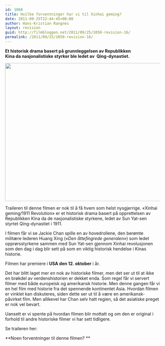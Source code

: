 ```yaml
---
id: 1068
title: Hvilke forventninger har vi til Xinhai geming?
date: 2011-09-25T22:44:45+00:00
author: Hans-Kristian Rangnes
layout: revision
guid: http://filmbloggen.net/2011/09/25/1050-revision-16/
permalink: /2011/09/25/1050-revision-16/
---
```

**Et historisk drama basert på grunnleggelsen av Republikken Kina da nasjonalistiske styrker ble ledet av  Qing-dynastiet.**

<a href="http://filmbloggen.net/2011/09/25/hvilke-forventninger-har-vi-til-xinhai-geming/jc/" rel="attachment wp-att-1051"><img class="alignnone size-full wp-image-1051" src="http://filmbloggen.net/wp-content/uploads//2011/09/jc.jpg" alt="" width="600" height="450" /></a>

Traileren til denne filmen er nok til å få hvem som helst nysgjerrige. &laquo;Xinhai geming/1911 Revolution&raquo; er et historisk drama basert på opprettelsen av Republikken Kina da de nasjonalistiske styrkene, ledet av Sun Yat-sen styrtet Qing-dynastiet i 1911.

I filmen får vi se Jackie Chan spille en av hovedrollene, den berømte militære lederen Huang Xing (_&laquo;Den åttefingrede generalen&raquo;_) som ledet opprørsstyrkene sammen med Sun Yat-sen gjennom Xinhai revolusjonen som den dag i dag blir sett på som en viktig historisk hendelse i Kinas historie.

Filmen har premiere i **USA den 12. oktober** i år.

Det har blitt laget mer en nok av historiske filmer, men det ser ut til at ikke en brøkdel av verdenshistorien er dekket enda. Som regel får vi servert filmer med både europeisk og amerikansk historie. Men denne gangen får vi en hel film med historie fra det spennende kontinentet Asia. Hvordan filmen er vinklet kan diskuteres, siden dette ser ut til å være en amerikansk- påvirket film. Men allikevel har Chan selv hatt regien, så det asiatiske preget er nok vel bevart.

Uansett er vi spente på hvordan filmen blir mottatt og om den er original i forhold til andre historiske filmer vi har sett tidligere.

Se traileren her:

<div class="video-shortcode">
</div>

**Noen forventninger til denne filmen? **
